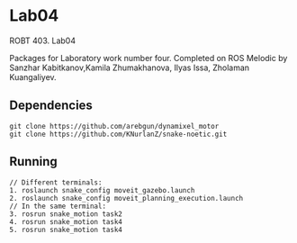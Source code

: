 # Lab04
ROBT 403. Lab04

Packages for Laboratory work number four. 
Completed on ROS Melodic by Sanzhar Kabitkanov,Kamila Zhumakhanova, Ilyas Issa, Zholaman Kuangaliyev.

## Dependencies 
    git clone https://github.com/arebgun/dynamixel_motor
    git clone https://github.com/KNurlanZ/snake-noetic.git
## Running
    // Different terminals:
    1. roslaunch snake_config moveit_gazebo.launch
    2. roslaunch snake_config moveit_planning_execution.launch
    // In the same terminal:
    3. rosrun snake_motion task2
    4. rosrun snake_motion task4
    5. rosrun snake_motion task4



    

